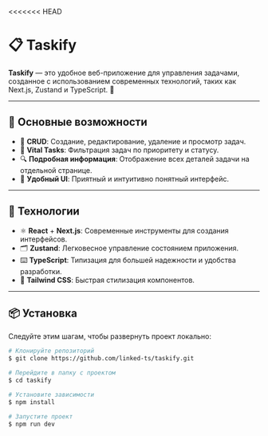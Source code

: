 <<<<<<< HEAD
# 📋 Taskify

**Taskify** — это удобное веб-приложение для управления задачами, созданное с использованием современных технологий, таких как Next.js, Zustand и TypeScript. 🚀

---

## 🌟 Основные возможности

- 📝 **CRUD**: Создание, редактирование, удаление и просмотр задач.
- 🎯 **Vital Tasks**: Фильтрация задач по приоритету и статусу.
- 🔍 **Подробная информация**: Отображение всех деталей задачи на отдельной странице.
- 🎨 **Удобный UI**: Приятный и интуитивно понятный интерфейс.

---

## 🚀 Технологии

- ⚛️ **React** + **Next.js**: Современные инструменты для создания интерфейсов.
- 🗂️ **Zustand**: Легковесное управление состоянием приложения.
- ⌨️ **TypeScript**: Типизация для большей надежности и удобства разработки.
- 💅 **Tailwind CSS**: Быстрая стилизация компонентов.

---

## 📦 Установка

Следуйте этим шагам, чтобы развернуть проект локально:

```bash
# Клонируйте репозиторий
$ git clone https://github.com/linked-ts/taskify.git

# Перейдите в папку с проектом
$ cd taskify

# Установите зависимости
$ npm install

# Запустите проект
$ npm run dev
```
